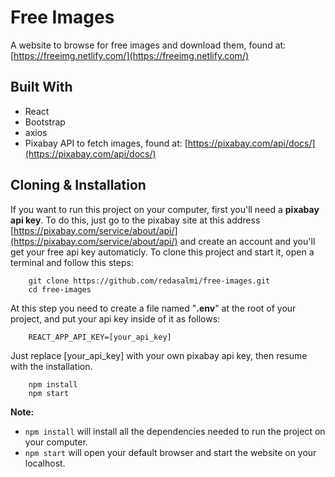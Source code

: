 # Free Images 
A website to browse for free images and download them, found at: [https://freeimg.netlify.com/](https://freeimg.netlify.com/)

## Built With
- React
- Bootstrap
- axios
- Pixabay API to fetch images, found at: [https://pixabay.com/api/docs/](https://pixabay.com/api/docs/)

## Cloning & Installation
If you want to run this project on your computer, first you'll need a **pixabay api key**. To do this, just go to the pixabay site at this address [https://pixabay.com/service/about/api/](https://pixabay.com/service/about/api/) and create an account and you'll get your free api key automaticly.
To clone this project and start it, open a terminal and follow this steps:
```
	git clone https://github.com/redasalmi/free-images.git
	cd free-images
```
At this step you need to create a file named "**.env**" at the root of your project, and put your api key inside of it as follows:
```
    REACT_APP_API_KEY=[your_api_key]
```
Just replace [your_api_key] with your own pixabay api key, then resume with the installation.
```
	npm install
	npm start
```
**Note:**
* ```npm install``` will install all the dependencies needed to run the project on your computer.
* ```npm start``` will open your default browser and start the website on your localhost.